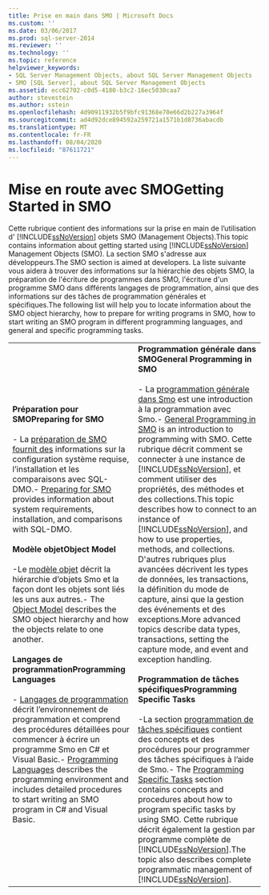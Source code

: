 ```yaml
---
title: Prise en main dans SMO | Microsoft Docs
ms.custom: ''
ms.date: 03/06/2017
ms.prod: sql-server-2014
ms.reviewer: ''
ms.technology: ''
ms.topic: reference
helpviewer_keywords:
- SQL Server Management Objects, about SQL Server Management Objects
- SMO [SQL Server], about SQL Server Management Objects
ms.assetid: ecc62702-c0d5-4180-b3c2-16ec5030caa7
author: stevestein
ms.author: sstein
ms.openlocfilehash: 4d90911932b5f9bfc91368e70e66d2b227a3964f
ms.sourcegitcommit: ad4d92dce894592a259721a1571b1d8736abacdb
ms.translationtype: MT
ms.contentlocale: fr-FR
ms.lasthandoff: 08/04/2020
ms.locfileid: "87611721"
---
```

# <a name="getting-started-in-smo"></a><span data-ttu-id="bffd3-102">Mise en route avec SMO</span><span class="sxs-lookup"><span data-stu-id="bffd3-102">Getting Started in SMO</span></span>
  <span data-ttu-id="bffd3-103">Cette rubrique contient des informations sur la prise en main de l’utilisation d' [!INCLUDE[ssNoVersion](../../includes/ssnoversion-md.md)] objets SMO (Management Objects).</span><span class="sxs-lookup"><span data-stu-id="bffd3-103">This topic contains information about getting started using [!INCLUDE[ssNoVersion](../../includes/ssnoversion-md.md)] Management Objects (SMO).</span></span> <span data-ttu-id="bffd3-104">La section SMO s'adresse aux développeurs.</span><span class="sxs-lookup"><span data-stu-id="bffd3-104">The SMO section is aimed at developers.</span></span> <span data-ttu-id="bffd3-105">La liste suivante vous aidera à trouver des informations sur la hiérarchie des objets SMO, la préparation de l'écriture de programmes dans SMO, l'écriture d'un programme SMO dans différents langages de programmation, ainsi que des informations sur des tâches de programmation générales et spécifiques.</span><span class="sxs-lookup"><span data-stu-id="bffd3-105">The following list will help you to locate information about the SMO object hierarchy, how to prepare for writing programs in SMO, how to start writing an SMO program in different programming languages, and general and specific programming tasks.</span></span>  
  
|||  
|-|-|  
|<span data-ttu-id="bffd3-106">**Préparation pour SMO**</span><span class="sxs-lookup"><span data-stu-id="bffd3-106">**Preparing for SMO**</span></span><br /><br /> <span data-ttu-id="bffd3-107">-   La [préparation de SMO fournit des](../../database-engine/dev-guide/preparing-to-use-smo.md) informations sur la configuration système requise, l’installation et les comparaisons avec SQL-DMO.</span><span class="sxs-lookup"><span data-stu-id="bffd3-107">-   [Preparing for SMO](../../database-engine/dev-guide/preparing-to-use-smo.md) provides information about system requirements, installation, and comparisons with SQL-DMO.</span></span><br /><br /> <span data-ttu-id="bffd3-108">**Modèle objet**</span><span class="sxs-lookup"><span data-stu-id="bffd3-108">**Object Model**</span></span><br /><br /> <span data-ttu-id="bffd3-109">-Le [modèle objet](smo-object-model.md) décrit la hiérarchie d’objets Smo et la façon dont les objets sont liés les uns aux autres.</span><span class="sxs-lookup"><span data-stu-id="bffd3-109">-   The [Object Model](smo-object-model.md) describes the SMO object hierarchy and how the objects relate to one another.</span></span><br /><br /> <span data-ttu-id="bffd3-110">**Langages de programmation**</span><span class="sxs-lookup"><span data-stu-id="bffd3-110">**Programming Languages**</span></span><br /><br /> <span data-ttu-id="bffd3-111">-   [Langages de programmation](smo-programming-languages.md) décrit l’environnement de programmation et comprend des procédures détaillées pour commencer à écrire un programme Smo en C# et Visual Basic.</span><span class="sxs-lookup"><span data-stu-id="bffd3-111">-   [Programming Languages](smo-programming-languages.md) describes the programming environment and includes detailed procedures to start writing an SMO program in C# and Visual Basic.</span></span>|<span data-ttu-id="bffd3-112">**Programmation générale dans SMO**</span><span class="sxs-lookup"><span data-stu-id="bffd3-112">**General Programming in SMO**</span></span><br /><br /> <span data-ttu-id="bffd3-113">-   La [programmation générale dans Smo](create-program/creating-smo-programs.md) est une introduction à la programmation avec Smo.</span><span class="sxs-lookup"><span data-stu-id="bffd3-113">-   [General Programming in SMO](create-program/creating-smo-programs.md) is an introduction to programming with SMO.</span></span> <span data-ttu-id="bffd3-114">Cette rubrique décrit comment se connecter à une instance de [!INCLUDE[ssNoVersion](../../includes/ssnoversion-md.md)], et comment utiliser des propriétés, des méthodes et des collections.</span><span class="sxs-lookup"><span data-stu-id="bffd3-114">This topic describes how to connect to an instance of [!INCLUDE[ssNoVersion](../../includes/ssnoversion-md.md)], and how to use properties, methods, and collections.</span></span> <span data-ttu-id="bffd3-115">D'autres rubriques plus avancées décrivent les types de données, les transactions, la définition du mode de capture, ainsi que la gestion des événements et des exceptions.</span><span class="sxs-lookup"><span data-stu-id="bffd3-115">More advanced topics describe data types, transactions, setting the capture mode, and event and exception handling.</span></span><br /><br /> <span data-ttu-id="bffd3-116">**Programmation de tâches spécifiques**</span><span class="sxs-lookup"><span data-stu-id="bffd3-116">**Programming Specific Tasks**</span></span><br /><br /> <span data-ttu-id="bffd3-117">-La section [programmation de tâches spécifiques](tasks/programming-specific-tasks.md) contient des concepts et des procédures pour programmer des tâches spécifiques à l’aide de Smo.</span><span class="sxs-lookup"><span data-stu-id="bffd3-117">-   The [Programming Specific Tasks](tasks/programming-specific-tasks.md) section contains concepts and procedures about how to program specific tasks by using SMO.</span></span> <span data-ttu-id="bffd3-118">Cette rubrique décrit également la gestion par programme complète de [!INCLUDE[ssNoVersion](../../includes/ssnoversion-md.md)].</span><span class="sxs-lookup"><span data-stu-id="bffd3-118">The topic also describes complete programmatic management of [!INCLUDE[ssNoVersion](../../includes/ssnoversion-md.md)].</span></span>|  
  
  
